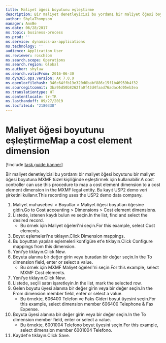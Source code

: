 ```yaml
---
title: Maliyet öğesi boyutunu eşleştirme
description: Bir maliyet denetleyicisi bu yordamı bir maliyet öğesi boyutunu bir maliyet öğesi boyutuna MXMF tüzel kişiliğinde eşleştirmek için kullanabilir.
author: ShylaThompson
manager: AnnBe
ms.date: 06/28/2017
ms.topic: business-process
ms.prod: ''
ms.service: dynamics-ax-applications
ms.technology: ''
audience: Application User
ms.reviewer: roschlom
ms.search.scope: Operations
ms.search.region: Global
ms.author: shylaw
ms.search.validFrom: 2016-06-30
ms.dyn365.ops.version: AX 7.0.0
ms.openlocfilehash: 346c64ffb19e320d0babf886c15f1b46959b4f32
ms.sourcegitcommit: 3ba95d50b8262fa0f43d4faad76adac4d05eb3ea
ms.translationtype: HT
ms.contentlocale: tr-TR
ms.lasthandoff: 09/27/2019
ms.locfileid: "2180338"
---
```

# <a name="map-a-cost-element-dimension"></a><span data-ttu-id="98202-103">Maliyet öğesi boyutunu eşleştirme</span><span class="sxs-lookup"><span data-stu-id="98202-103">Map a cost element dimension</span></span>

[!include [task guide banner](../../includes/task-guide-banner.md)]

<span data-ttu-id="98202-104">Bir maliyet denetleyicisi bu yordamı bir maliyet öğesi boyutunu bir maliyet öğesi boyutuna MXMF tüzel kişiliğinde eşleştirmek için kullanabilir.</span><span class="sxs-lookup"><span data-stu-id="98202-104">A cost controller can use this procedure to map a cost element dimension to a cost element dimension in the MXMF legal entity.</span></span> <span data-ttu-id="98202-105">Bu kayıt USP2 demo veri şirketini kullanır.</span><span class="sxs-lookup"><span data-stu-id="98202-105">This recording uses the USP2 demo data company.</span></span>

1. <span data-ttu-id="98202-106">Maliyet muhasebesi > Boyutlar > Maliyet öğesi boyutları öğesine gidin.</span><span class="sxs-lookup"><span data-stu-id="98202-106">Go to Cost accounting > Dimensions > Cost element dimensions.</span></span>
2. <span data-ttu-id="98202-107">Listede, istenen kaydı bulun ve seçin.</span><span class="sxs-lookup"><span data-stu-id="98202-107">In the list, find and select the desired record.</span></span>
    * <span data-ttu-id="98202-108">Bu örnek için Maliyet öğeleri'ni seçin.</span><span class="sxs-lookup"><span data-stu-id="98202-108">For this example, select Cost elements.</span></span>  
3. <span data-ttu-id="98202-109">Boyut eşlemeleri'ne tıklayın.</span><span class="sxs-lookup"><span data-stu-id="98202-109">Click Dimension mappings.</span></span>
4. <span data-ttu-id="98202-110">Bu boyuttan yapılan eşlemeleri konfigüre et'e tıklayın.</span><span class="sxs-lookup"><span data-stu-id="98202-110">Click Configure mappings from this dimension.</span></span>
5. <span data-ttu-id="98202-111">Yeni'ye tıklayın.</span><span class="sxs-lookup"><span data-stu-id="98202-111">Click New.</span></span>
6. <span data-ttu-id="98202-112">Boyuta alanına bir değer girin veya buradan bir değer seçin.</span><span class="sxs-lookup"><span data-stu-id="98202-112">In the To dimension field, enter or select a value.</span></span>
    * <span data-ttu-id="98202-113">Bu örnek için MXMF Maliyet öğeleri'ni seçin.</span><span class="sxs-lookup"><span data-stu-id="98202-113">For this example, select MXMF Cost elements.</span></span>  
7. <span data-ttu-id="98202-114">Yeni'ye tıklayın.</span><span class="sxs-lookup"><span data-stu-id="98202-114">Click New.</span></span>
8. <span data-ttu-id="98202-115">Listede, seçili satırı işaretleyin.</span><span class="sxs-lookup"><span data-stu-id="98202-115">In the list, mark the selected row.</span></span>
9. <span data-ttu-id="98202-116">Gelen boyutu üyesi alanına bir değer girin veya bir değer seçin.</span><span class="sxs-lookup"><span data-stu-id="98202-116">In the From dimension member field, enter or select a value.</span></span>
    * <span data-ttu-id="98202-117">Bu örnekte, 606400 Telefon ve Faks Gideri boyut üyesini seçin.</span><span class="sxs-lookup"><span data-stu-id="98202-117">For this example, select dimension member 606400 Telephone & Fax Expense.</span></span>  
10. <span data-ttu-id="98202-118">Boyuta üyesi alanına bir değer girin veya bir değer seçin.</span><span class="sxs-lookup"><span data-stu-id="98202-118">In the To dimension member field, enter or select a value.</span></span>
    * <span data-ttu-id="98202-119">Bu örnekte, 6001004 Telefono boyut üyesini seçin.</span><span class="sxs-lookup"><span data-stu-id="98202-119">For this example, select dimension member 6001004 Telefono.</span></span>  
11. <span data-ttu-id="98202-120">Kaydet'e tıklayın.</span><span class="sxs-lookup"><span data-stu-id="98202-120">Click Save.</span></span>

